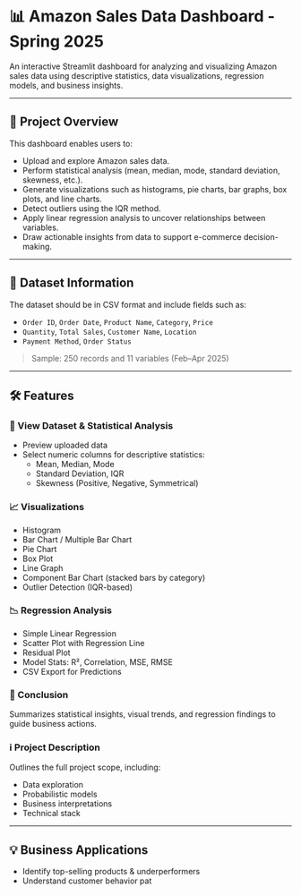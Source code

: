 # 📊 Amazon Sales Data Dashboard - Spring 2025

An interactive Streamlit dashboard for analyzing and visualizing Amazon sales data using descriptive statistics, data visualizations, regression models, and business insights.

---

## 🚀 Project Overview

This dashboard enables users to:
- Upload and explore Amazon sales data.
- Perform statistical analysis (mean, median, mode, standard deviation, skewness, etc.).
- Generate visualizations such as histograms, pie charts, bar graphs, box plots, and line charts.
- Detect outliers using the IQR method.
- Apply linear regression analysis to uncover relationships between variables.
- Draw actionable insights from data to support e-commerce decision-making.

---

## 📁 Dataset Information

The dataset should be in CSV format and include fields such as:

- `Order ID`, `Order Date`, `Product Name`, `Category`, `Price`
- `Quantity`, `Total Sales`, `Customer Name`, `Location`
- `Payment Method`, `Order Status`

> Sample: 250 records and 11 variables (Feb–Apr 2025)

---

## 🛠 Features

### 📂 View Dataset & Statistical Analysis
- Preview uploaded data
- Select numeric columns for descriptive statistics:
  - Mean, Median, Mode
  - Standard Deviation, IQR
  - Skewness (Positive, Negative, Symmetrical)

### 📈 Visualizations
- Histogram
- Bar Chart / Multiple Bar Chart
- Pie Chart
- Box Plot
- Line Graph
- Component Bar Chart (stacked bars by category)
- Outlier Detection (IQR-based)

### 📉 Regression Analysis
- Simple Linear Regression
- Scatter Plot with Regression Line
- Residual Plot
- Model Stats: R², Correlation, MSE, RMSE
- CSV Export for Predictions

### 📄 Conclusion
Summarizes statistical insights, visual trends, and regression findings to guide business actions.

### ℹ Project Description
Outlines the full project scope, including:
- Data exploration
- Probabilistic models
- Business interpretations
- Technical stack

---

## 💡 Business Applications

- Identify top-selling products & underperformers
- Understand customer behavior pat

